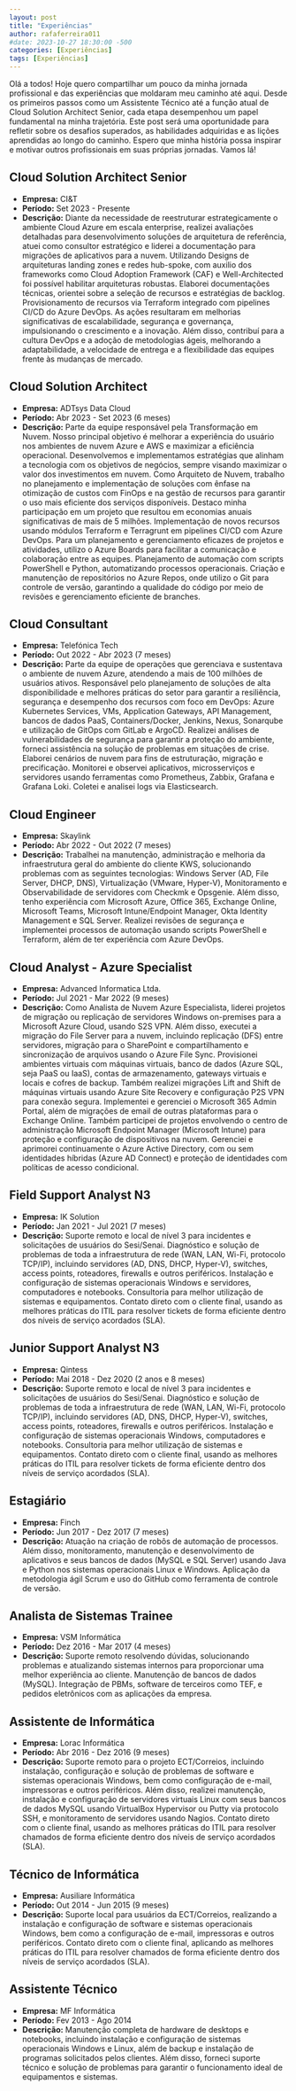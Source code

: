 ```yaml
---
layout: post
title: "Experiências"
author: rafaferreira011
#date: 2023-10-27 18:30:00 -500
categories: [Experiências]
tags: [Experiências]
---
```


Olá a todos! Hoje quero compartilhar um pouco da minha jornada profissional e das experiências que moldaram meu caminho até aqui. Desde os primeiros passos como um Assistente Técnico até a função atual de Cloud Solution Architect Senior, cada etapa desempenhou um papel fundamental na minha trajetória. Este post será uma oportunidade para refletir sobre os desafios superados, as habilidades adquiridas e as lições aprendidas ao longo do caminho. Espero que minha história possa inspirar e motivar outros profissionais em suas próprias jornadas. Vamos lá!


## Cloud Solution Architect Senior
- **Empresa:** CI&T
- **Período:** Set 2023 - Presente
- **Descrição:** Diante da necessidade de reestruturar estrategicamente o ambiente Cloud Azure em escala enterprise, realizei avaliações detalhadas para desenvolvimento soluções de arquitetura de referência, atuei como consultor estratégico e liderei a documentação para migrações de aplicativos para a nuvem. Utilizando Designs de arquiteturas landing zones e redes hub-spoke, com auxilio dos frameworks como Cloud Adoption Framework (CAF) e Well-Architected foi possível habilitar arquiteturas robustas. Elaborei documentações técnicas, orientei sobre a seleção de recursos e estratégias de backlog. Provisionamento de recursos via Terraform integrado com pipelines CI/CD do Azure DevOps. As ações resultaram em melhorias significativas de escalabilidade, segurança e governança, impulsionando o crescimento e a inovação. Além disso, contribuí para a cultura DevOps e a adoção de metodologias ágeis, melhorando a adaptabilidade, a velocidade de entrega e a flexibilidade das equipes frente às mudanças de mercado.


## Cloud Solution Architect
- **Empresa:** ADTsys Data Cloud
- **Período:** Abr 2023 - Set 2023 (6 meses)
- **Descrição:** Parte da equipe responsável pela Transformação em Nuvem. Nosso principal objetivo é melhorar a experiência do usuário nos ambientes de nuvem Azure e AWS e maximizar a eficiência operacional. Desenvolvemos e implementamos estratégias que alinham a tecnologia com os objetivos de negócios, sempre visando maximizar o valor dos investimentos em nuvem. Como Arquiteto de Nuvem, trabalho no planejamento e implementação de soluções com ênfase na otimização de custos com FinOps e na gestão de recursos para garantir o uso mais eficiente dos serviços disponíveis. Destaco minha participação em um projeto que resultou em economias anuais significativas de mais de 5 milhões. Implementação de novos recursos usando módulos Terraform e Terragrunt em pipelines CI/CD com Azure DevOps. Para um planejamento e gerenciamento eficazes de projetos e atividades, utilizo o Azure Boards para facilitar a comunicação e colaboração entre as equipes. Planejamento de automação com scripts PowerShell e Python, automatizando processos operacionais. Criação e manutenção de repositórios no Azure Repos, onde utilizo o Git para controle de versão, garantindo a qualidade do código por meio de revisões e gerenciamento eficiente de branches.

## Cloud Consultant
- **Empresa:** Telefónica Tech
- **Período:** Out 2022 - Abr 2023 (7 meses)
- **Descrição:** Parte da equipe de operações que gerenciava e sustentava o ambiente de nuvem Azure, atendendo a mais de 100 milhões de usuários ativos. Responsável pelo planejamento de soluções de alta disponibilidade e melhores práticas do setor para garantir a resiliência, segurança e desempenho dos recursos com foco em DevOps: Azure Kubernetes Services, VMs, Application Gateways, API Management, bancos de dados PaaS, Containers/Docker, Jenkins, Nexus, Sonarqube e utilização de GitOps com GitLab e ArgoCD. Realizei análises de vulnerabilidades de segurança para garantir a proteção do ambiente, forneci assistência na solução de problemas em situações de crise. Elaborei cenários de nuvem para fins de estruturação, migração e precificação. Monitorei e observei aplicativos, microsserviços e servidores usando ferramentas como Prometheus, Zabbix, Grafana e Grafana Loki. Coletei e analisei logs via Elasticsearch.

## Cloud Engineer
- **Empresa:** Skaylink
- **Período:** Abr 2022 - Out 2022 (7 meses)
- **Descrição:** Trabalhei na manutenção, administração e melhoria da infraestrutura geral do ambiente do cliente KWS, solucionando problemas com as seguintes tecnologias: Windows Server (AD, File Server, DHCP, DNS), Virtualização (VMware, Hyper-V), Monitoramento e Observabilidade de servidores com Checkmk e Opsgenie. Além disso, tenho experiência com Microsoft Azure, Office 365, Exchange Online, Microsoft Teams, Microsoft Intune/Endpoint Manager, Okta Identity Management e SQL Server. Realizei revisões de segurança e implementei processos de automação usando scripts PowerShell e Terraform, além de ter experiência com Azure DevOps.

## Cloud Analyst - Azure Specialist
- **Empresa:** Advanced Informatica Ltda.
- **Período:** Jul 2021 - Mar 2022 (9 meses)
- **Descrição:** Como Analista de Nuvem Azure Especialista, liderei projetos de migração ou replicação de servidores Windows on-premises para a Microsoft Azure Cloud, usando S2S VPN. Além disso, executei a migração do File Server para a nuvem, incluindo replicação (DFS) entre servidores, migração para o SharePoint e compartilhamento e sincronização de arquivos usando o Azure File Sync. Provisionei ambientes virtuais com máquinas virtuais, banco de dados (Azure SQL, seja PaaS ou IaaS), contas de armazenamento, gateways virtuais e locais e cofres de backup. Também realizei migrações Lift and Shift de máquinas virtuais usando Azure Site Recovery e configuração P2S VPN para conexão segura. Implementei e gerenciei o Microsoft 365 Admin Portal, além de migrações de email de outras plataformas para o Exchange Online. Também participei de projetos envolvendo o centro de administração Microsoft Endpoint Manager (Microsoft Intune) para proteção e configuração de dispositivos na nuvem. Gerenciei e aprimorei continuamente o Azure Active Directory, com ou sem identidades híbridas (Azure AD Connect) e proteção de identidades com políticas de acesso condicional.

## Field Support Analyst N3
- **Empresa:** IK Solution
- **Período:** Jan 2021 - Jul 2021 (7 meses)
- **Descrição:** Suporte remoto e local de nível 3 para incidentes e solicitações de usuários do Sesi/Senai. Diagnóstico e solução de problemas de toda a infraestrutura de rede (WAN, LAN, Wi-Fi, protocolo TCP/IP), incluindo servidores (AD, DNS, DHCP, Hyper-V), switches, access points, roteadores, firewalls e outros periféricos. Instalação e configuração de sistemas operacionais Windows e servidores, computadores e notebooks. Consultoria para melhor utilização de sistemas e equipamentos. Contato direto com o cliente final, usando as melhores práticas do ITIL para resolver tickets de forma eficiente dentro dos níveis de serviço acordados (SLA).

## Junior Support Analyst N3
- **Empresa:** Qintess
- **Período:** Mai 2018 - Dez 2020 (2 anos e 8 meses)
- **Descrição:** Suporte remoto e local de nível 3 para incidentes e solicitações de usuários do Sesi/Senai. Diagnóstico e solução de problemas de toda a infraestrutura de rede (WAN, LAN, Wi-Fi, protocolo TCP/IP), incluindo servidores (AD, DNS, DHCP, Hyper-V), switches, access points, roteadores, firewalls e outros periféricos. Instalação e configuração de sistemas operacionais Windows, computadores e notebooks. Consultoria para melhor utilização de sistemas e equipamentos. Contato direto com o cliente final, usando as melhores práticas do ITIL para resolver tickets de forma eficiente dentro dos níveis de serviço acordados (SLA).

## Estagiário
- **Empresa:** Finch
- **Período:** Jun 2017 - Dez 2017 (7 meses)
- **Descrição:** Atuação na criação de robôs de automação de processos. Além disso, monitoramento, manutenção e desenvolvimento de aplicativos e seus bancos de dados (MySQL e SQL Server) usando Java e Python nos sistemas operacionais Linux e Windows. Aplicação da metodologia ágil Scrum e uso do GitHub como ferramenta de controle de versão.

## Analista de Sistemas Trainee
- **Empresa:** VSM Informática
- **Período:** Dez 2016 - Mar 2017 (4 meses)
- **Descrição:** Suporte remoto resolvendo dúvidas, solucionando problemas e atualizando sistemas internos para proporcionar uma melhor experiência ao cliente. Manutenção de bancos de dados (MySQL). Integração de PBMs, software de terceiros como TEF, e pedidos eletrônicos com as aplicações da empresa.

## Assistente de Informática
- **Empresa:** Lorac Informática
- **Período:** Abr 2016 - Dez 2016 (9 meses)
- **Descrição:** Suporte remoto para o projeto ECT/Correios, incluindo instalação, configuração e solução de problemas de software e sistemas operacionais Windows, bem como configuração de e-mail, impressoras e outros periféricos. Além disso, realizei manutenção, instalação e configuração de servidores virtuais Linux com seus bancos de dados MySQL usando VirtualBox Hypervisor ou Putty via protocolo SSH, e monitoramento de servidores usando Nagios. Contato direto com o cliente final, usando as melhores práticas do ITIL para resolver chamados de forma eficiente dentro dos níveis de serviço acordados (SLA).

## Técnico de Informática
- **Empresa:** Ausiliare Informática
- **Período:** Out 2014 - Jun 2015 (9 meses)
- **Descrição:** Suporte local para usuários da ECT/Correios, realizando a instalação e configuração de software e sistemas operacionais Windows, bem como a configuração de e-mail, impressoras e outros periféricos. Contato direto com o cliente final, aplicando as melhores práticas do ITIL para resolver chamados de forma eficiente dentro dos níveis de serviço acordados (SLA).

## Assistente Técnico
- **Empresa:** MF Informática
- **Período:** Fev 2013 - Ago 2014
- **Descrição:** Manutenção completa de hardware de desktops e notebooks, incluindo instalação e configuração de sistemas operacionais Windows e Linux, além de backup e instalação de programas solicitados pelos clientes. Além disso, forneci suporte técnico e solução de problemas para garantir o funcionamento ideal de equipamentos e sistemas.

